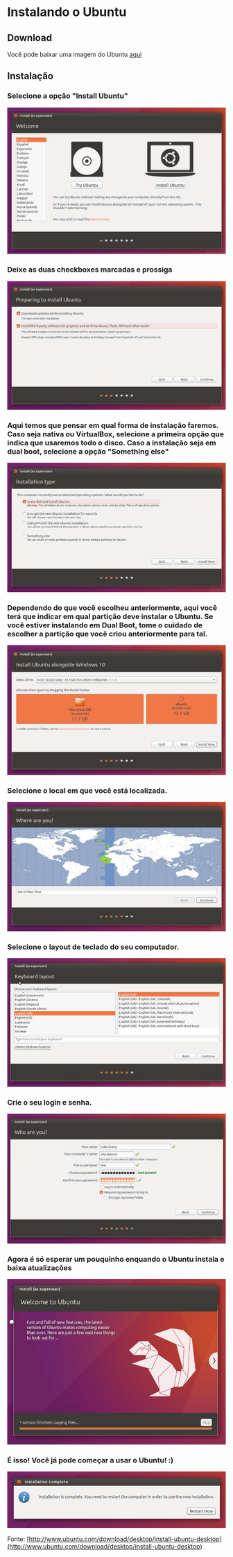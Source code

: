 # Instalando o Ubuntu


## Download

Você pode baixar uma imagem do Ubuntu [aqui](http://www.ubuntu.com/download/desktop)

## Instalação

### Selecione a opção "Install Ubuntu"
![1](img/ubuntu-1.jpg)

### Deixe as duas checkboxes marcadas e prossiga
![2](img/ubuntu-2.jpg)

### Aqui temos que pensar em qual forma de instalação faremos. Caso seja nativa ou VirtualBox, selecione a primeira opção que indica que usaremos todo o disco. Caso a instalação seja em dual boot, selecione a opção "Something else"
![3](img/ubuntu-3.jpg)

### Dependendo do que você escolheu anteriormente, aqui você terá que indicar em qual partição deve instalar o Ubuntu. Se você estiver instalando em Dual Boot, tome o cuidado de escolher a partição que você criou anteriormente para tal.
![4](img/ubuntu-4.jpg)

### Selecione o local em que você está localizada.
![5](img/ubuntu-5.jpg)

### Selecione o layout de teclado do seu computador.
![6](img/ubuntu-6.jpg)

### Crie o seu login e senha.
![7](img/ubuntu-7.jpg)

### Agora é só esperar um pouquinho enquando o Ubuntu instala e baixa atualizações
![8](img/ubuntu-8.jpg)

### É isso! Você já pode começar a usar o Ubuntu! :)
![9](img/ubuntu-9.jpg)


Fonte: [http://www.ubuntu.com/download/desktop/install-ubuntu-desktop](http://www.ubuntu.com/download/desktop/install-ubuntu-desktop)